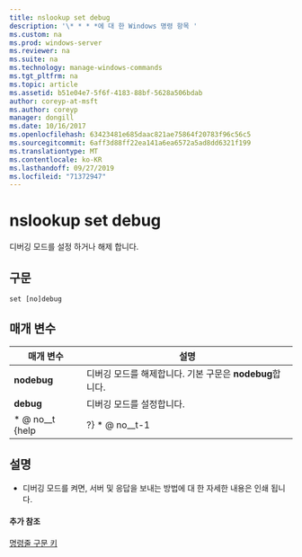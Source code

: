 ```yaml
---
title: nslookup set debug
description: '\* * * *에 대 한 Windows 명령 항목 '
ms.custom: na
ms.prod: windows-server
ms.reviewer: na
ms.suite: na
ms.technology: manage-windows-commands
ms.tgt_pltfrm: na
ms.topic: article
ms.assetid: b51e04e7-5f6f-4183-88bf-5628a506bdab
author: coreyp-at-msft
ms.author: coreyp
manager: dongill
ms.date: 10/16/2017
ms.openlocfilehash: 63423481e685daac821ae75864f20783f96c56c5
ms.sourcegitcommit: 6aff3d88ff22ea141a6ea6572a5ad8dd6321f199
ms.translationtype: MT
ms.contentlocale: ko-KR
ms.lasthandoff: 09/27/2019
ms.locfileid: "71372947"
---
```

# <a name="nslookup-set-debug"></a>nslookup set debug



디버깅 모드를 설정 하거나 해제 합니다.

## <a name="syntax"></a>구문

```
set [no]debug
```

## <a name="parameters"></a>매개 변수

|  매개 변수  |                         설명                          |
|-------------|--------------------------------------------------------------|
| **nodebug** | 디버깅 모드를 해제합니다. 기본 구문은 **nodebug**합니다. |
|  **debug**  |                   디버깅 모드를 설정합니다.                   |
|  \* @ no__t {help  |                            ?} \* @ no__t-1                            |

## <a name="remarks"></a>설명

-   디버깅 모드를 켜면, 서버 및 응답을 보내는 방법에 대 한 자세한 내용은 인쇄 됩니다.

#### <a name="additional-references"></a>추가 참조

[명령줄 구문 키](command-line-syntax-key.md)